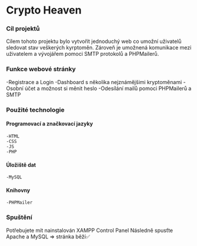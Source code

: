 
# Crypto Heaven

### Cíl projektů

Cílem tohoto projektu bylo vytvořít jednoduchý web co umožní uživatelů sledovat stav veškerých kyrptoměn.
Zároveň je umožnená komunikace mezi uživatelem a vývojářem pomoci SMTP protokolů a PHPMailerů.

### Funkce webové stránky

-Registrace a Login
-Dashboard s několika nejznámějšimi kryptoměnami
-Osobní účet a možnost si měnit heslo
-Odesílání mailů pomoci PHPMailerů a SMTP 

### Použité technologie

  #### Programovací a značkovací jazyky
  
    -HTML
    -CSS
    -JS
    -PHP
  
  #### Úložiště dat
    -MySQL
  
  #### Knihovny
    -PHPMailer
    
### Spuštění 

Potřebujete mít nainstalován XAMPP Control Panel
Následně spusťte Apache a MySQL => stránka běží✅
  
    



